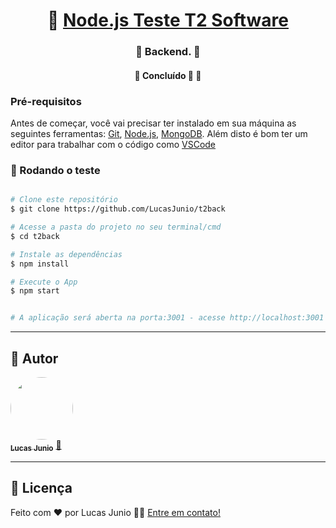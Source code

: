 

<h1 align="center">
     🐙 <a href="#" alt=""> Node.js Teste T2 Software</a>
</h1>

<h3 align="center">
    🧪 Backend. 💚
</h3>

<h4 align="center">
	🚧   Concluído 🚀 🚧
</h4>


### Pré-requisitos

Antes de começar, você vai precisar ter instalado em sua máquina as seguintes ferramentas:
[Git](https://git-scm.com), [Node.js](https://nodejs.org/en/), [MongoDB](https://www.mongodb.com/try/download/community).
Além disto é bom ter um editor para trabalhar com o código como [VSCode](https://code.visualstudio.com/)


### 🔬 Rodando o teste

```bash

# Clone este repositório
$ git clone https://github.com/LucasJunio/t2back

# Acesse a pasta do projeto no seu terminal/cmd
$ cd t2back

# Instale as dependências
$ npm install

# Execute o App
$ npm start


# A aplicação será aberta na porta:3001 - acesse http://localhost:3001

```

---

## 🦸 Autor

<a href="https://madaztec.com/">
 <img style="border-radius: 50%;" src="https://avatars1.githubusercontent.com/u/20959222?s=460&u=18b10f7fb7d2aca87ee0589d1825e754c67d222b&v=4" width="100px;" alt=""/>
 <br />
 <sub><b>Lucas Junio</b></sub></a> <a href="https://madaztec.com/" title="Madaztec">🚀</a>
 <br />


---

## 📝 Licença


Feito com ❤️ por Lucas Junio 👋🏽 [Entre em contato!](https://www.linkedin.com/in/lucas-junio/)
